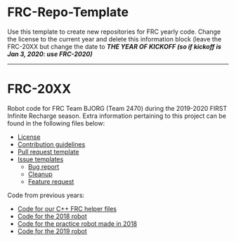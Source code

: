 # FRC-Repo-Template

Use this template to create new repositories for FRC yearly code. Change the license to the current year and delete this information block (leave the FRC-20XX but change the date to ***THE YEAR OF KICKOFF (so if kickoff is Jan 3, 2020: use FRC-2020)***

---
# FRC-20XX

Robot code for FRC Team BJORG (Team 2470) during the 2019-2020 FIRST Infinite Recharge season. Extra information pertaining to this project can be found in the following files below:

* [License](https://github.com/Team2470/FRC-2020/blob/master/LICENSE)
* [Contribution guidelines](https://github.com/Team2470/FRC-2020/blob/master/CONTRIBUTING.md)
* [Pull request template](https://github.com/Team2470/FRC-2020/blob/master/PULL_REQUEST_TEMPLATE.md)
* [Issue templates](https://github.com/Team2470/FRC-2020/tree/master/.github/ISSUE_TEMPLATE)
  - [Bug report](https://github.com/Team2470/FRC-2020/blob/master/.github/ISSUE_TEMPLATE/bug_report.md)
  - [Cleanup](https://github.com/Team2470/FRC-2020/blob/master/.github/ISSUE_TEMPLATE/cleanup.md)
  - [Feature request](https://github.com/Team2470/FRC-2020/blob/master/.github/ISSUE_TEMPLATE/feature_request.md)

Code from previous years:
* [Code for our C++ FRC helper files](https://github.com/Team2470/FRC-Helpers)
* [Code for the 2018 robot](https://github.com/Team2470/FRC-2018/)
* [Code for the practice robot made in 2018](https://github.com/Team2470/2018-Practice-Bot)
* [Code for the 2019 robot](https://github.com/Team2470/FRC-2019/)
